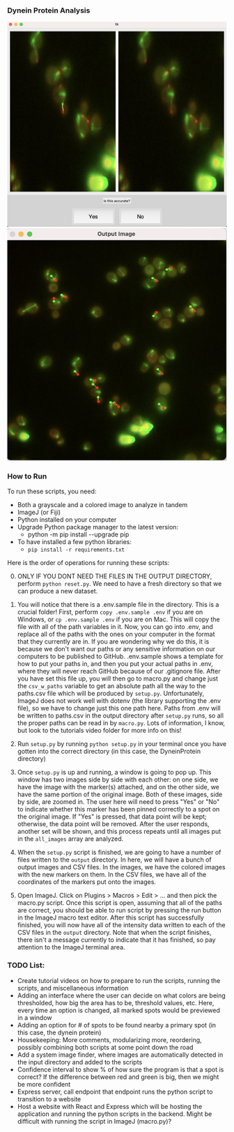 ### Dynein Protein Analysis
![Dynein protein application modal](https://raw.githubusercontent.com/force10269/DyneinProtein/master/assets/README_1.png)
![Dynein protein markers](https://raw.githubusercontent.com/force10269/DyneinProtein/master/assets/README_2.png)

### How to Run
To run these scripts, you need:
- Both a grayscale and a colored image to analyze in tandem
- ImageJ (or Fiji)
- Python installed on your computer
- Upgrade Python package manager to the latest version:
    - python -m pip install --upgrade pip
- To have installed a few python libraries:
    - `pip install -r requirements.txt`

Here is the order of operations for running these scripts:

0. ONLY IF YOU DONT NEED THE FILES IN THE OUTPUT DIRECTORY, perform `python reset.py`. We need to have a fresh directory so that we can produce a new dataset.

1. You will notice that there is a .env.sample file in the directory. This is a crucial folder! First, perform `copy .env.sample .env` if you are on Windows, or `cp .env.sample .env` if you are on Mac. This will copy the file with all of the path variables in it. Now, you can go into .env, and replace all of the paths with the ones on your computer in the format that they currently are in. If you are wondering why we do this, it is because we don't want our paths or any sensitive information on our computers to be published to GitHub. .env.sample shows a template for how to put your paths in, and then you put your actual paths in .env, where they will never reach GitHub because of our .gitignore file. After you have set this file up, you will then go to macro.py and change just the `csv_w_paths` variable to get an absolute path all the way to the paths.csv file which will be produced by `setup.py`. Unfortunately, ImageJ does not work well with dotenv (the library supporting the .env file), so we have to change just this one path here. Paths from .env will be written to paths.csv in the output directory after `setup.py` runs, so all the proper paths can be read in by `macro.py`. Lots of information, I know, but look to the tutorials video folder for more info on this! 

2. Run `setup.py` by running `python setup.py` in your terminal once you have gotten into the correct directory (in this case, the DyneinProtein directory)

3. Once `setup.py` is up and running, a window is going to pop up. This window has two images side by side with each other: on one side, we have the image with the marker(s) attached, and on the other side, we have the same portion of the original image. Both of these images, side by side, are zoomed in. The user here will need to press "Yes" or "No" to indicate whether this marker has been pinned correctly to a spot on the original image. If "Yes" is pressed, that data point will be kept; otherwise, the data point will be removed. After the user responds, another set will be shown, and this process repeats until all images put in the `all_images` array are analyzed. 

4. When the `setup.py` script is finished, we are going to have a number of files written to the `output` directory. In here, we will have a bunch of output images and CSV files. In the images, we have the colored images with the new markers on them. In the CSV files, we have all of the coordinates of the markers put onto the images.

5. Open ImageJ. Click on Plugins > Macros > Edit > ... and then pick the macro.py script. Once this script is open, assuming that all of the paths are correct, you should be able to run script by pressing the run button in the ImageJ macro text editor. After this script has successfully finished, you will now have all of the intensity data written to each of the CSV files in the `output` directory. Note that when the script finishes, there isn't a message currently to indicate that it has finished, so pay attention to the ImageJ terminal area.

### TODO List:
- Create tutorial videos on how to prepare to run the scripts, running the scripts, and miscellaneous information
- Adding an interface where the user can decide on what colors are being thresholded, how big the area has to be, threshold values, etc. Here, every time an option is changed, all marked spots would be previewed in a window
- Adding an option for # of spots to be found nearby a primary spot (in this case, the dynein protein)
- Housekeeping: More comments, modularizing more, reordering, possibly combining both scripts at some point down the road
- Add a system image finder, where images are automatically detected in the input directory and added to the scripts
- Confidence interval to show % of how sure the program is that a spot is correct? If the difference between red and green is big, then we might be more confident
- Express server, call endpoint that endpoint runs the python script to transition to a website
- Host a website with React and Express which will be hosting the application and running the python scripts in the backend. Might be difficult with running the script in ImageJ (macro.py)?
